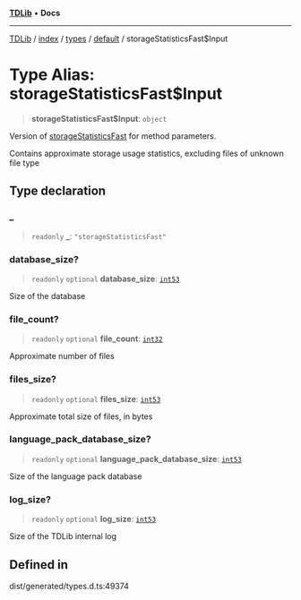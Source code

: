 [**TDLib**](../../../../../../README.md) • **Docs**

***

[TDLib](../../../../../../modules.md) / [index](../../../../../README.md) / [types](../../../README.md) / [default](../README.md) / storageStatisticsFast$Input

# Type Alias: storageStatisticsFast$Input

> **storageStatisticsFast$Input**: `object`

Version of [storageStatisticsFast](storageStatisticsFast-1.md) for method parameters.

Contains approximate storage usage statistics, excluding files of unknown file type

## Type declaration

### \_

> `readonly` **\_**: `"storageStatisticsFast"`

### database\_size?

> `readonly` `optional` **database\_size**: [`int53`](int53-1.md)

Size of the database

### file\_count?

> `readonly` `optional` **file\_count**: [`int32`](int32-1.md)

Approximate number of files

### files\_size?

> `readonly` `optional` **files\_size**: [`int53`](int53-1.md)

Approximate total size of files, in bytes

### language\_pack\_database\_size?

> `readonly` `optional` **language\_pack\_database\_size**: [`int53`](int53-1.md)

Size of the language pack database

### log\_size?

> `readonly` `optional` **log\_size**: [`int53`](int53-1.md)

Size of the TDLib internal log

## Defined in

dist/generated/types.d.ts:49374
